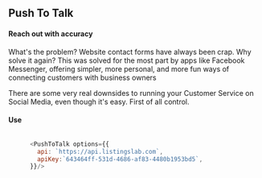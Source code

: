 
## Push To Talk

#### Reach out with accuracy

What's the problem? Website contact forms have always been crap. Why solve it again? This was solved for the most part by apps like Facebook Messenger, offering simpler, more personal, and more fun ways of connecting customers with business owners

There are some very real downsides to running your Customer Service on Social Media, even though it's easy. First of all control.

#### Use

```javascript

      <PushToTalk options={{
        api: `https://api.listingslab.com`,
        apiKey:`643464ff-531d-4686-af83-4480b1953bd5`,
      }}/>

```